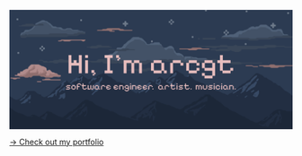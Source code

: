<a href="https://github.com/arcgt"><img src="https://github.com/arcgt/arcgt/blob/main/intro.gif?raw=true" align="center" width="1920" ></a>

[→ Check out my portfolio](https://arcgt.github.io/my-portfolio/)

<!--
**arcgt/arcgt** is a ✨ _special_ ✨ repository because its `README.md` (this file) appears on your GitHub profile.

Here are some ideas to get you started:

- 🔭 I’m currently working on ...
- 🌱 I’m currently learning ...
- 👯 I’m looking to collaborate on ...
- 🤔 I’m looking for help with ...
- 💬 Ask me about ...
- 📫 How to reach me: ...
- 😄 Pronouns: ...
- ⚡ Fun fact: ...
-->
